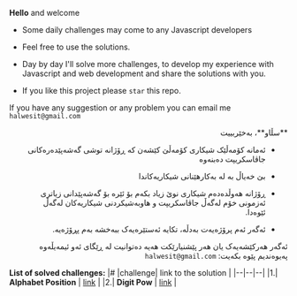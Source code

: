 
**Hello** and welcome

- Some daily challenges may come to any Javascript developers

-  Feel free to use the solutions.

-  Day by day I'll solve more challenges, to develop my experience with Javascript and web development and share the solutions with you.

-  If you like this project please `star` this repo.

If you have any suggestion or any problem you can email me `halwesit@gmail.com`


<div dir="rtl">
**سڵاو**، بەخێربییت

  

-  ئەمانە کۆمەڵێک شیکاری کۆمەڵێ کێشەن کە ڕۆژانە توشی گەشەپێدەرەکانی جاڤاسکریپت دەبنەوە

-  بێ خەیاڵ بە لە بەکارهێنانی شیکاریەکاندا

-  ڕۆژانە هەوڵدەدەم شیکاری نوێ زیاد بکەم بۆ ئێرە بۆ گەشەپێدانی زیاتری ئەزمونی خۆم لەگەڵ جاڤاسکریپت و هاوبەشیکردنی شیکاریەکان لەگەڵ ئێوەدا.

-  ئەگەر ئەم پرۆژەیەت بەدڵە، تکایە ئەستێرەیەک ببەخشە بەم پڕۆژەیە.

  

ئەگەر هەرکێشەیەک یان هەر پێشنیارێکت هەیە دەتوانیت لە ڕێگای ئەو ئیمەیڵەوە پەیوەندیم پێوە بکەیت: `halwesit@gmail.com`

<div dir="ltr">


**List of solved challenges:** 
|# |challenge| link to the solution  |
|--|--|--|
|1.| **Alphabet Position** | [link](https://github.com/halwesit/js-daily-challenges/tree/main/alphabetPosition) |
|2.| **Digit Pow** | [link](https://github.com/halwesit/js-daily-challenges/tree/main/digPow) |
